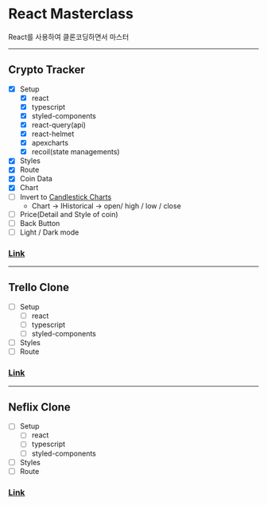 # React Masterclass

React를 사용하여 클론코딩하면서 마스터

---

## Crypto Tracker

- [x] Setup
  - [x] react
  - [x] typescript
  - [x] styled-components
  - [x] react-query(api)
  - [x] react-helmet
  - [x] apexcharts
  - [x] recoil(state managements)
- [x] Styles
- [x] Route
- [x] Coin Data
- [x] Chart
- [ ] Invert to [Candlestick Charts](https://apexcharts.com/react-chart-demos/candlestick-charts/category-x-axis/)
  - Chart -> IHistorical -> open/ high / low / close
- [ ] Price(Detail and Style of coin)
- [ ] Back Button
- [ ] Light / Dark mode

### [Link](#)

---

## Trello Clone

- [ ] Setup
  - [ ] react
  - [ ] typescript
  - [ ] styled-components
- [ ] Styles
- [ ] Route

### [Link](#)

---

## Neflix Clone

- [ ] Setup
  - [ ] react
  - [ ] typescript
  - [ ] styled-components
- [ ] Styles
- [ ] Route

### [Link](#)

